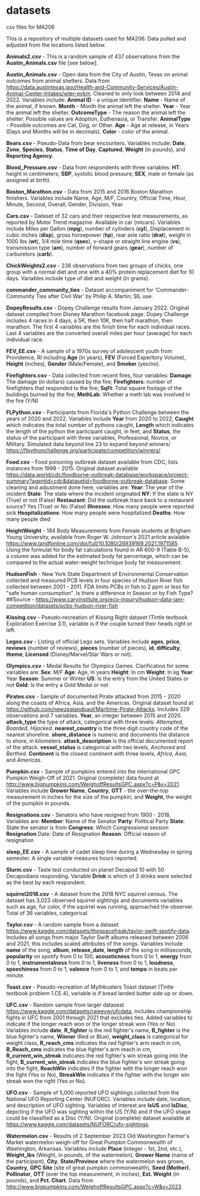 # datasets
csv files for MA206

This is a repository of multiple datasets used for MA206. Data pulled and adjusted from the locations listed below.

**Animals2.csv** - This is a random sample of 437 observations from the **Austin_Animals.csv** file [see below].

**Austin_Animals.csv** - Open data from the City of Austin, Texas on animal outcomes from animal shelters. Data from https://data.austintexas.gov/Health-and-Community-Services/Austin-Animal-Center-Intakes/wter-evkm. Cleaned to only look between 2014 and 2022. Variables include: **Animal ID** - a unique identifier. **Name** - Name of the animal, if known. **Month** - Month the animal left the shelter. **Year** - Year the animal left the shelter. **OutcomeType** - The reason the animal left the shelter. Possible values are Adoption, Euthenasia, or Transfer. **AnimalType** - Possible outcomes are Cat, Dog, or Other. **Age** - Age at release, in Years (Days and Months will be in decimals). **Color** - color of the animal.

**Bears.csv** - Pseudo-Data from bear encounters. Variables include: **Date**, **Zone**, **Species**, **Status**, **Time of Day**, **Captured**, **Weight** (in pounds), and **Reporting Agency**.


**Blood_Pressure.csv** - Data from respondents with three variables: **HT**: height in centimeters; **SBP**, systolic blood pressure; **SEX**, male or female (as assigned at birth).


**Boston_Marathon.csv** - Data from 2015 and 2016 Boston Marathon finishers. Variables include Name, Age, M/F, Country, Official Time, Hour, Minute, Second, Overall, Gender, Division, Year.

**Cars.csv** - Dataset of 32 cars and their respective test measurements, as reported by Motor Trend magazine. Available in car (mtcars). Variables include Miles per Gallon (**mpg**), number of cylinders (**cyl**), Displacement in cubic inches (**disp**), gross horsepower (**hp**), rear axle ratio (**drat**), weight in 1000 lbs (**wt**), 1/4 mile time (**qsec**), v-shape or straight line engine (**vs**), transmission type (**am**), number of forward gears (**gear**), number of carburetors (**carb**).

**ChickWeights2.csv** - 238 observations from two groups of chicks, one group with a normal diet and one with a 40% protein replacement diet for 10 days. Variables include type of diet and weight (in grams).

**commander_community_ties** - Dataset accompaniment for 'Commander-Community Ties after Civil War' by Philip A. Martin; SIL use.

**DopeyResults.csv** - Dopey Challenge results from January 2022. Original dataset compiled from Disney Marathon facebook page. Dopey Challenge includes 4 races in 4 days, a 5K, then 10K, then half marathon, then marathon. The first 4 variables are the finish time for each individual races. Last 4 variables are the converted overall miles per hour (average) for each individual race.

**FEV_EE.csv** - A sample of a 1970s survey of adolescent youth from Providence, RI including **Age** (in years), **FEV** (Forced Experitory Volume), **Height** (inches), **Gender** (Male/Female), and **Smoker** (yes/no).

**Firefighters.csv** - Data collected from recent fires, four variables: **Damage**: The damage (in dollars) caused by the fire; **Firefighters**: number of firefighters that responded to the fire; **SqFt**: Total square footage of the buildings burned by the fire; **MethLab**: Whether a meth lab was involved in the fire (Y/N)

**FLPython.csv** - Participants from Florida's Python Challenge between the years of 2020 and 2022. Variables include **Year** from 2020 to 2022, **Caught** which indicates the total number of pythons caught, **Length** which indicates the length of the python the participant caught, in feet, and **Status**, the status of the participant with three variables, Professional, Novice, or Military.  Simulated data beyond line 23 to expand beyond winners/ https://flpythonchallenge.org/participate/competition/winners/

**Food.csv** - Food poisoning outbreak dataset available from CDC, lists instances from 1998 - 2015. Original dataset available https://data.world/cdc/foodborne-outbreak-database/workspace/project-summary?agentid=cdc&datasetid=foodborne-outbreak-database. Some cleaning and adjustment done here, variables are:
  **Year**: The year of the incident 
  **State**: The state where the incident originated
  **NY**: If the state is NY (True) or not (False)
  **Restaurant**: Did the outbreak trace back to a restaurant source? Yes (True) or No (False)
  **Illnesses**: How many people were reported sick
  **Hospitalizations**: How many people were hospitalized
  **Deaths**: How many people died


**HeightWeight** - 184 Body Measurements from Female students at Brigham Young University, available from Roger W. Johnson's 2021 article avialable https://www.tandfonline.com/doi/full/10.1080/26939169.2021.1971585. Using the formulat for body fat calculations found in AR 600-9 (Table B-5), a column was added for the estimated body fat percentage, which can be compared to the actual water-weight technique body fat measurement. 


**HudsonFish** - New York State Department of Environmental Conservation collected and measured PCB levels in four species of Hudson River fish collected between 2001 - 2011.
FDA limits PCBs in fish to 2 ppm or less for "safe human consumption". Is there a difference in Season or by Fish Type? ##Source - https://www.caryinstitute.org/eco-inquiry/hudson-data-jam-competition/datasets/pcbs-hudson-river-fish


**Kissing.csv** - Pseudo-recreation of Kissing Right dataset (Tintle textbook Exploration Exercise 3.1), variable is if the couple turned their heads right or left.


**Legos.csv** - Listing of official Lego sets. Variables include **ages**, **price**, **reviews** (number of reviews), **pieces** (number of pieces), **id**, **difficulty**, **theme**, **Licensed** (Disney/Marvel/Star Wars or not).

**Olympics.csv** - Medal Results for Olympics Games. Clarification for some variables are:
  **Sex**: M/F 
  **Age**: Age, in years
  **Height**: In cm
  **Weight**: In kg
  **Year**: Year
  **Season**: Summer or Winter
  **US**: Is the entry from the United States or not
  **Gold**: Is the entry a Gold Medal or not
  
  **Pirates.csv** - Sample of documented Pirate attacked from 2015 - 2020 along the coasts of Africa, Asia, and the Americas. Original dataset found at https://github.com/newzealandpaul/Maritime-Pirate-Attacks. Includes 329 observations and 7 variables.
  **Year**, an integer between 2015 and 2020. **attack_type** the type of attack, categorical with three levels: *Attempted*, *Boarded*, *Hijacked*. **nearest_country** is the three digit country code of the nearest shoreline. **shore_distance** is numeric and documents the distance to shore, in kilometers. **attack_description** is the official documented report of the attack. **vessel_status** is categorical with two levels, *Anchored* and *Berthed*. **Continent** is the closest continent with three levels, *Africa*, *Asia*, and *Americas*.

**Pumpkin.csv** - Sample of pumpkins entered into the international GPC Pumpkin Weigh-Off of 2021. Original (complete) data found at http://www.bigpumpkins.com/WeighoffResultsGPC.aspx?c=P&y=2021. Variables include **Grower Name**, **Country**, **OTT** - the over-the-top measurement in inches for the size of the pumpkin, and **Weight**, the weight of the pumpkin in pounds.

**Resignations.csv** - Senators who have resigned from 1900 - 2018. Variables are:
  **Member**: Name of the Senator
  **Party**: Political Party
  **State**: State the senator is from
  **Congress**: Which Congressional session
  **Resignation** Date: Date of Resignation
  **Reason**: Official reason of resignation
      

**sleep_EE.csv** - A sample of cadet sleep time during a Wednesday in spring semester. A single variable measures hours reported.

**Slurm.csv** - Taste test conducted on planet Decapod 10 with 50 Decapodians responding. Variable **Drink** is which of 3 drinks were selected as the best by each respondent.

**squirrel2018.csv** - A dataset from the 2018 NYC squirrel census. The dataset has 3,023 observed squirrel sightings and documents variables such as age, fur color, if the squirrel was running, approached the observer. Total of 36 variables, categorical.

**Taylor.csv** - A random sample from a dataset https://www.kaggle.com/datasets/thespacefreak/taylor-swift-spotify-data. Includes all songs from major Taylor Swift albums released between 2006 and 2021, this includes scaled attributes of the songs. Variables include **name** of the song, **album**, **release_date**, **length** of the song in milliseconds, **popularity** on spotify from 0 to 100, **acousticness** from 0 to 1, **energy** from 0 to 1, **instrumentalness** from 0 to 1, **liveness** from 0 to 1, **loudness**, **speechiness** from 0 to 1, **valence** from 0 to 1, and **tempo** in beats per minute.

**Toast.csv** - Pseudo-recreation of Mythbusters Toast dataset (Tintle textbook problem 1.CE.4), variable is if bread landed butter side up or down.

**UFC.csv** - Random sample from larger datasest https://www.kaggle.com/datasets/rajeevw/ufcdata, includes championship fights in UFC from 2001 through 2021 that excludes ties. Added variables to indicate if the longer reach won or the longer streak won (Yes or No). Variables include **date**, **R_fighter** is the red fighter's name, **B_fighter** is the blue fighter's name, **Winner** (Red or Blue), **weight_class** is categorical for weight class, **R_reach_cms** indicates the red fighter's arm reach in cm, **B_Reach_cms** indicates the blue fighter's arm reach in cm, **R_current_win_streak** indicates the red fighter's win streak going into the fight, **B_current_win_streak** indicates the blue fighter's win streak going into the fight, **ReachWin** indicates if the fighter with the longer reach won the fight (Yes or No), **StreakWin** indicates if the fighter with the longer win streak won the right (Yes or No).

**UFO.csv** - Sample of 5,000 reported UFO sightings collected from the National UFO Reporting Center (NUFORC). Variables include date, location, and description of UFO sighting. Variables of interest are **IsUS** and **IsDisc**, depicting if the UFO was sighting within the US (Y/N) and if the UFO shape could be classified as a Disc (Y/N). Original (complete) dataset available at https://www.kaggle.com/datasets/NUFORC/ufo-sightings.

**Watermelon.csv** - Results of 2 September 2023 Old Washington Farmer's Market watermelon weigh-off for Great Pumpkin Commonwealth of Washington, Arkansas. Variables include **Place** (integer - 1st, 2nd, etc.), **Weight_lbs** (Weight, in pounds, of the watermelon), **Grower Name** (name of the participant), **City**, **State/Province** where the watermelon was grown, **Country**, **GPC Site** (site of great pumpkin commonwealth), **Seed (Mother)**, **Pollinator**, **OTT** (over the top measurement, in inches), **Est. Weight** (in pounds), and **Pct. Chart**.  Data from http://www.bigpumpkins.com/WeighoffResultsGPC.aspx?c=W&y=2023
